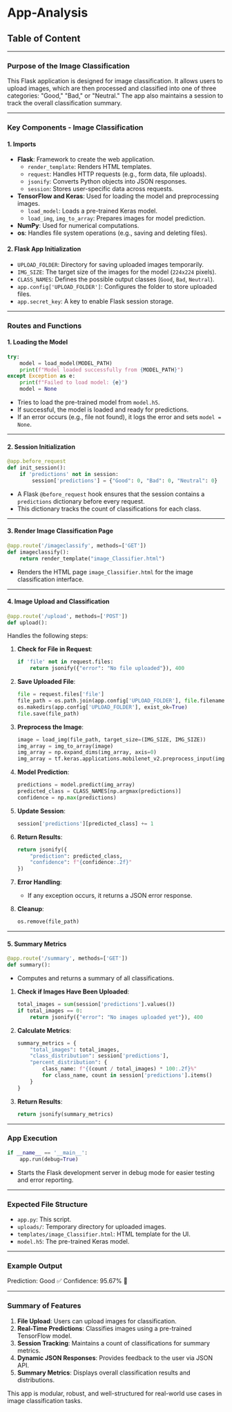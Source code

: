 # App-Analysis

## Table of Content















---

### **Purpose of the Image Classification**
This Flask application is designed for image classification. It allows users to upload images, which are then processed and classified into one of three categories: "Good," "Bad," or "Neutral." The app also maintains a session to track the overall classification summary.

---

### **Key Components -  Image Classification**

#### **1. Imports**
- **Flask**: Framework to create the web application.
  - `render_template`: Renders HTML templates.
  - `request`: Handles HTTP requests (e.g., form data, file uploads).
  - `jsonify`: Converts Python objects into JSON responses.
  - `session`: Stores user-specific data across requests.
- **TensorFlow and Keras**: Used for loading the model and preprocessing images.
  - `load_model`: Loads a pre-trained Keras model.
  - `load_img`, `img_to_array`: Prepares images for model prediction.
- **NumPy**: Used for numerical computations.
- **os**: Handles file system operations (e.g., saving and deleting files).

#### **2. Flask App Initialization**
- `UPLOAD_FOLDER`: Directory for saving uploaded images temporarily.
- `IMG_SIZE`: The target size of the images for the model (`224x224` pixels).
- `CLASS_NAMES`: Defines the possible output classes (`Good`, `Bad`, `Neutral`).
- `app.config['UPLOAD_FOLDER']`: Configures the folder to store uploaded files.
- `app.secret_key`: A key to enable Flask session storage.

---

### **Routes and Functions**

#### **1. Loading the Model**
```python
try:
    model = load_model(MODEL_PATH)
    print(f"Model loaded successfully from {MODEL_PATH}")
except Exception as e:
    print(f"Failed to load model: {e}")
    model = None
```
- Tries to load the pre-trained model from `model.h5`.
- If successful, the model is loaded and ready for predictions.
- If an error occurs (e.g., file not found), it logs the error and sets `model = None`.

---

#### **2. Session Initialization**
```python
@app.before_request
def init_session():
    if 'predictions' not in session:
        session['predictions'] = {"Good": 0, "Bad": 0, "Neutral": 0}
```
- A Flask `@before_request` hook ensures that the session contains a `predictions` dictionary before every request.
- This dictionary tracks the count of classifications for each class.

---

#### **3. Render Image Classification Page**
```python
@app.route('/imageclassify', methods=['GET'])
def imageclassify():
    return render_template("image_Classifier.html")
```
- Renders the HTML page `image_Classifier.html` for the image classification interface.

---

#### **4. Image Upload and Classification**
```python
@app.route('/upload', methods=['POST'])
def upload():
```
Handles the following steps:
1. **Check for File in Request**:
   ```python
   if 'file' not in request.files:
       return jsonify({"error": "No file uploaded"}), 400
   ```

2. **Save Uploaded File**:
   ```python
   file = request.files['file']
   file_path = os.path.join(app.config['UPLOAD_FOLDER'], file.filename)
   os.makedirs(app.config['UPLOAD_FOLDER'], exist_ok=True)
   file.save(file_path)
   ```

3. **Preprocess the Image**:
   ```python
   image = load_img(file_path, target_size=(IMG_SIZE, IMG_SIZE))
   img_array = img_to_array(image)
   img_array = np.expand_dims(img_array, axis=0)
   img_array = tf.keras.applications.mobilenet_v2.preprocess_input(img_array)
   ```

4. **Model Prediction**:
   ```python
   predictions = model.predict(img_array)
   predicted_class = CLASS_NAMES[np.argmax(predictions)]
   confidence = np.max(predictions)
   ```

5. **Update Session**:
   ```python
   session['predictions'][predicted_class] += 1
   ```

6. **Return Results**:
   ```python
   return jsonify({
       "prediction": predicted_class,
       "confidence": f"{confidence:.2f}"
   })
   ```

7. **Error Handling**:
   - If any exception occurs, it returns a JSON error response.

8. **Cleanup**:
   ```python
   os.remove(file_path)
   ```

---

#### **5. Summary Metrics**
```python
@app.route('/summary', methods=['GET'])
def summary():
```
- Computes and returns a summary of all classifications.

1. **Check if Images Have Been Uploaded**:
   ```python
   total_images = sum(session['predictions'].values())
   if total_images == 0:
       return jsonify({"error": "No images uploaded yet"}), 400
   ```

2. **Calculate Metrics**:
   ```python
   summary_metrics = {
       "total_images": total_images,
       "class_distribution": session['predictions'],
       "percent_distribution": {
           class_name: f"{(count / total_images) * 100:.2f}%"
           for class_name, count in session['predictions'].items()
       }
   }
   ```

3. **Return Results**:
   ```python
   return jsonify(summary_metrics)
   ```

---

### **App Execution**
```python
if __name__ == '__main__':
    app.run(debug=True)
```
- Starts the Flask development server in debug mode for easier testing and error reporting.

---

### **Expected File Structure**
- `app.py`: This script.
- `uploads/`: Temporary directory for uploaded images.
- `templates/image_Classifier.html`: HTML template for the UI.
- `model.h5`: The pre-trained Keras model.

---

### Example Output
Prediction: Good ✅
Confidence: 95.67% 🎯

---

### **Summary of Features**
1. **File Upload**: Users can upload images for classification.
2. **Real-Time Predictions**: Classifies images using a pre-trained TensorFlow model.
3. **Session Tracking**: Maintains a count of classifications for summary metrics.
4. **Dynamic JSON Responses**: Provides feedback to the user via JSON API.
5. **Summary Metrics**: Displays overall classification results and distributions.

This app is modular, robust, and well-structured for real-world use cases in image classification tasks.
